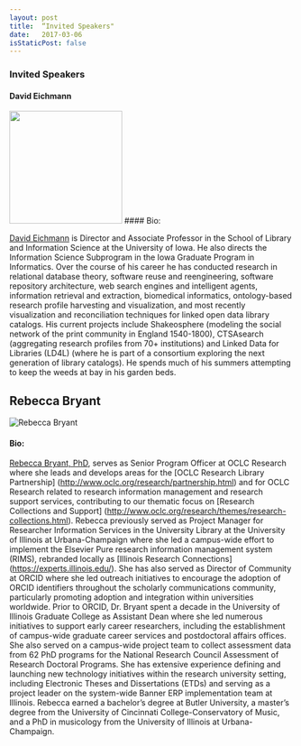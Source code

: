 ```yaml
---
layout: post
title:  “Invited Speakers"
date:   2017-03-06
isStaticPost: false
---
```

### Invited Speakers

#### David Eichmann

<img src="https://s3-eu-west-1.amazonaws.com/pfigshare-u-profiles/2603728/photo.png" width="200">
#### Bio:

[David Eichmann](https://www.slis.uiowa.edu/about) is Director and Associate Professor in the School of Library and Information Science at the University of Iowa.  He also directs the Information Science Subprogram in the Iowa Graduate Program in Informatics.  Over the course of his career he has conducted research in relational database theory, software reuse and reengineering, software repository architecture, web search engines and intelligent agents, information retrieval and extraction, biomedical informatics, ontology-based research profile harvesting and visualization, and most recently visualization and reconciliation techniques for linked open data library catalogs.  His current projects include Shakeosphere (modeling the social network of the print community in England 1540-1800), CTSAsearch (aggregating research profiles from 70+ institutions) and Linked Data for Libraries (LD4L) (where he is part of a consortium exploring the next generation of library catalogs).  He spends much of his summers attempting to keep the weeds at bay in his garden beds.



## Rebecca Bryant

![Rebecca Bryant](http://www.oclc.org/content/dam/research/images/people/bryant-2016-bio.png)

#### Bio:
 
[Rebecca Bryant, PhD](https://orcid.org/0000-0002-2753-3881), serves as Senior Program Officer at OCLC Research where she leads and develops areas for the [OCLC Research Library Partnership] (http://www.oclc.org/research/partnership.html) and for OCLC Research related to research information management and research support services, contributing to our thematic focus on [Research Collections and Support] (http://www.oclc.org/research/themes/research-collections.html).
Rebecca previously served as Project Manager for Researcher Information Services in the University Library at the University of Illinois at Urbana-Champaign where she led a campus-wide effort to implement the Elsevier Pure research information management system (RIMS), rebranded locally as [Illinois Research Connections] (https://experts.illinois.edu/). She has also served as Director of Community at ORCID where she led outreach initiatives to encourage the adoption of ORCID identifiers throughout the scholarly communications community, particularly promoting adoption and integration within universities worldwide. Prior to ORCID, Dr. Bryant spent a decade in the University of Illinois Graduate College as Assistant Dean where she led numerous initiatives to support early career researchers, including the establishment of campus-wide graduate career services and postdoctoral affairs offices. She also served on a campus-wide project team to collect assessment data from 62 PhD programs for the National Research Council Assessment of Research Doctoral Programs. She has extensive experience defining and launching new technology initiatives within the research university setting, including Electronic Theses and Dissertations (ETDs) and serving as a project leader on the system-wide Banner ERP implementation team at Illinois. Rebecca earned a bachelor’s degree at Butler University, a master’s degree from the University of Cincinnati College-Conservatory of Music, and a PhD in musicology from the University of Illinois at Urbana-Champaign.

